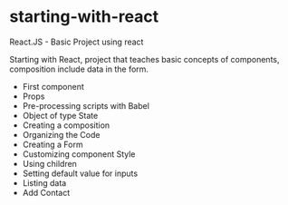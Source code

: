 # starting-with-react
React.JS - Basic Project using react

Starting with React, project that teaches basic concepts of components, composition include data in the form.

* First component
* Props
* Pre-processing scripts with Babel
* Object of type State
* Creating a composition
* Organizing the Code
* Creating a Form
* Customizing component Style
* Using children
* Setting default value for inputs
* Listing data
* Add Contact
